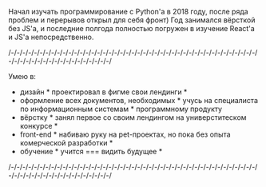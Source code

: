 Начал изучать программирование с Python'a в 2018 году, после ряда проблем и перерывов открыл для себя фронт)
Год занимался вёрсткой без JS'а, и последние полгода полностью погружен в изучение React'a и JS'a непосредственно.

/-/-/-/-/-/-/-/-/-/-/-/-/-/-/-/-/-/-/-/-/-/-/-/-/-/-/-/-/-/-/-/-/-/-/-/-/-/-/-/-/-/-/-/-/-/-/-/-/-/-/-/-/-/-/-/-/-/-/-/-/-/

Умею в: 
  - дизайн                                  *                   проектировал в фигме свои лендинги                   *
  - оформление всех документов, необходимых *                учусь на специалиста по информационным системам         *
    программному продукту                   
  - вёрстку                                 *       занял первое со своим лендингом на универститеском конкурсе      *
  - front-end                               * набиваю руку на pet-проектах, но пока без опыта комерческой разработки * 
  - обучение                                *                         учится === видить будущее                      *
 
 
 /-/-/-/-/-/-/-/-/-/-/-/-/-/-/-/-/-/-/-/-/-/-/-/-/-/-/-/-/-/-/-/-/-/-/-/-/-/-/-/-/-/-/-/-/-/-/-/-/-/-/-/-/-/-/-/-/-/-/-/-/-/
